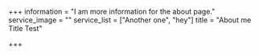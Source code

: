 +++
information = "I am more information for the about page."
service_image = ""
service_list = ["Another one", "hey"]
title = "About me Title Test"

+++
